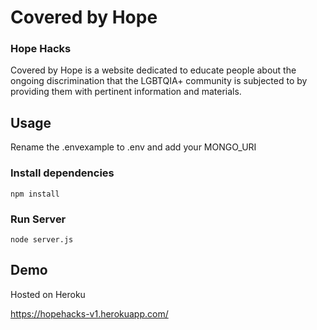 # Covered by Hope
### Hope Hacks

Covered by Hope is a website dedicated to educate people about the ongoing discrimination that the LGBTQIA+ community is subjected to by providing them with pertinent information and materials.

## Usage

Rename the .envexample to .env and add your MONGO_URI

### Install dependencies

```
npm install
```

### Run Server

```
node server.js
```

## Demo

Hosted on Heroku

https://hopehacks-v1.herokuapp.com/

